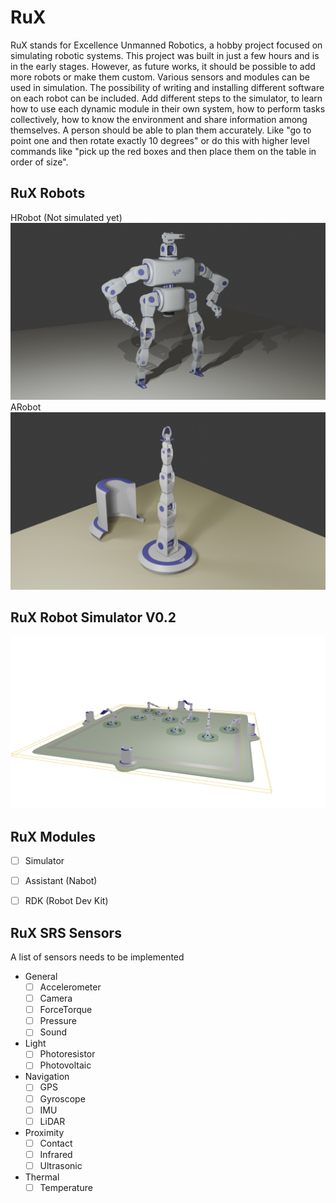 # RuX
RuX stands for Excellence Unmanned Robotics, a hobby project focused on simulating robotic systems. This project was built in just a few hours and is in the early stages. However, as future works, it should be possible to add more robots or make them custom. Various sensors and modules can be used in simulation. The possibility of writing and installing different software on each robot can be included. Add different steps to the simulator, to learn how to use each dynamic module in their own system, how to perform tasks collectively, how to know the environment and share information among themselves. A person should be able to plan them accurately. Like "go to point one and then rotate exactly 10 degrees" or do this with higher level commands like "pick up the red boxes and then place them on the table in order of size". 

## RuX Robots
HRobot (Not simulated yet)
![](/Documents/Screenshots/HRobot.png)
ARobot
![](/Documents/Screenshots/ARobot.png)

## RuX Robot Simulator V0.2
![](/Documents/Screenshots/V2.png)

## RuX Modules
- [ ] Simulator
<!-- - AI
    - Hub
    - Services
    - Concepts -->
- [ ] Assistant (Nabot)
<!-- - [ ] OS -->
- [ ] RDK (Robot Dev Kit)

## RuX SRS Sensors
A list of sensors needs to be implemented
- General
    - [ ] Accelerometer
    - [ ] Camera
    - [ ] ForceTorque
    - [ ] Pressure
    - [ ] Sound
- Light
    - [ ] Photoresistor
    - [ ] Photovoltaic
- Navigation
    - [ ] GPS
    - [ ] Gyroscope
    - [ ] IMU
    - [ ] LiDAR
- Proximity
    - [ ] Contact
    - [ ] Infrared
    - [ ] Ultrasonic
- Thermal
    - [ ] Temperature